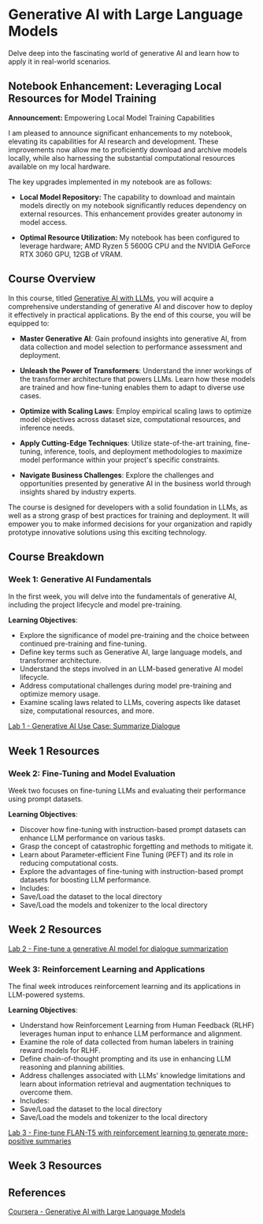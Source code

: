 # Generative AI with Large Language Models

Delve deep into the fascinating world of generative AI and learn how to apply it in real-world scenarios.

## Notebook Enhancement: Leveraging Local Resources for Model Training

**Announcement:** Empowering Local Model Training Capabilities

I am pleased to announce significant enhancements to my notebook, elevating its capabilities for AI research and development. These improvements now allow me to proficiently download and archive models locally, while also harnessing the substantial computational resources available on my local hardware.

The key upgrades implemented in my notebook are as follows:

- **Local Model Repository:** The capability to download and maintain models directly on my notebook significantly reduces dependency on external resources. This enhancement provides greater autonomy in model access.

- **Optimal Resource Utilization:** My notebook has been configured to leverage hardware; AMD Ryzen 5 5600G CPU and the NVIDIA GeForce RTX 3060 GPU, 12GB of VRAM.


## Course Overview

In this course, titled [Generative AI with LLMs](https://www.deeplearning.ai/courses/generative-ai-with-llms/), you will acquire a comprehensive understanding of generative AI and discover how to deploy it effectively in practical applications. By the end of this course, you will be equipped to:

- **Master Generative AI**: Gain profound insights into generative AI, from data collection and model selection to performance assessment and deployment.

- **Unleash the Power of Transformers**: Understand the inner workings of the transformer architecture that powers LLMs. Learn how these models are trained and how fine-tuning enables them to adapt to diverse use cases.

- **Optimize with Scaling Laws**: Employ empirical scaling laws to optimize model objectives across dataset size, computational resources, and inference needs.

- **Apply Cutting-Edge Techniques**: Utilize state-of-the-art training, fine-tuning, inference, tools, and deployment methodologies to maximize model performance within your project's specific constraints.

- **Navigate Business Challenges**: Explore the challenges and opportunities presented by generative AI in the business world through insights shared by industry experts.

The course is designed for developers with a solid foundation in LLMs, as well as a strong grasp of best practices for training and deployment. It will empower you to make informed decisions for your organization and rapidly prototype innovative solutions using this exciting technology.

## Course Breakdown

### Week 1: Generative AI Fundamentals

In the first week, you will delve into the fundamentals of generative AI, including the project lifecycle and model pre-training.

**Learning Objectives**:
- Explore the significance of model pre-training and the choice between continued pre-training and fine-tuning.
- Define key terms such as Generative AI, large language models, and transformer architecture.
- Understand the steps involved in an LLM-based generative AI model lifecycle.
- Address computational challenges during model pre-training and optimize memory usage.
- Examine scaling laws related to LLMs, covering aspects like dataset size, computational resources, and more.

[Lab 1 - Generative AI Use Case: Summarize Dialogue](https://github.com/DPR-droid/12_LLM_Cousera/blob/main/Lab_1_summarize_dialogue.ipynb)

## Week 1 Resources

### Week 2: Fine-Tuning and Model Evaluation

Week two focuses on fine-tuning LLMs and evaluating their performance using prompt datasets.

**Learning Objectives**:
- Discover how fine-tuning with instruction-based prompt datasets can enhance LLM performance on various tasks.
- Grasp the concept of catastrophic forgetting and methods to mitigate it.
- Learn about Parameter-efficient Fine Tuning (PEFT) and its role in reducing computational costs.
- Explore the advantages of fine-tuning with instruction-based prompt datasets for boosting LLM performance.
- Includes: 
- Save/Load the dataset to the local directory
- Save/Load the models and tokenizer to the local directory

## Week 2 Resources

[Lab 2 - Fine-tune a generative AI model for dialogue summarization](https://github.com/DPR-droid/12_LLM_Cousera/blob/main/Lab_2_fine_tune_generative_ai_model.ipynb)

### Week 3: Reinforcement Learning and Applications

The final week introduces reinforcement learning and its applications in LLM-powered systems.

**Learning Objectives**:
- Understand how Reinforcement Learning from Human Feedback (RLHF) leverages human input to enhance LLM performance and alignment.
- Examine the role of data collected from human labelers in training reward models for RLHF.
- Define chain-of-thought prompting and its use in enhancing LLM reasoning and planning abilities.
- Address challenges associated with LLMs' knowledge limitations and learn about information retrieval and augmentation techniques to overcome them.
- Includes: 
- Save/Load the dataset to the local directory
- Save/Load the models and tokenizer to the local directory

[Lab 3 - Fine-tune FLAN-T5 with reinforcement learning to generate more-positive summaries](https://github.com/DPR-droid/12_LLM_Cousera/blob/main/Lab_3_fine_tune_model_to_detoxify_summaries.ipynb)

## Week 3 Resources

## References
[Coursera - Generative AI with Large Language Models](https://www.coursera.org/learn/generative-ai-with-llms/)
